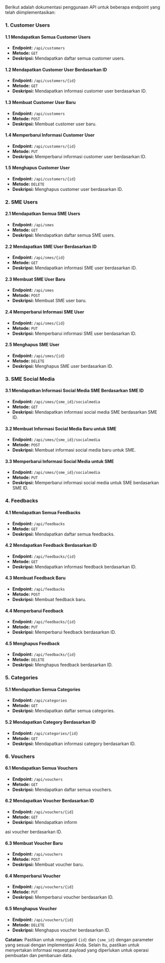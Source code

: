 Berikut adalah dokumentasi penggunaan API untuk beberapa endpoint yang telah diimplementasikan:

### 1. **Customer Users**

#### 1.1 Mendapatkan Semua Customer Users

- **Endpoint:** `/api/customers`
- **Metode:** `GET`
- **Deskripsi:** Mendapatkan daftar semua customer users.

#### 1.2 Mendapatkan Customer User Berdasarkan ID

- **Endpoint:** `/api/customers/{id}`
- **Metode:** `GET`
- **Deskripsi:** Mendapatkan informasi customer user berdasarkan ID.

#### 1.3 Membuat Customer User Baru

- **Endpoint:** `/api/customers`
- **Metode:** `POST`
- **Deskripsi:** Membuat customer user baru.

#### 1.4 Memperbarui Informasi Customer User

- **Endpoint:** `/api/customers/{id}`
- **Metode:** `PUT`
- **Deskripsi:** Memperbarui informasi customer user berdasarkan ID.

#### 1.5 Menghapus Customer User

- **Endpoint:** `/api/customers/{id}`
- **Metode:** `DELETE`
- **Deskripsi:** Menghapus customer user berdasarkan ID.

### 2. **SME Users**

#### 2.1 Mendapatkan Semua SME Users

- **Endpoint:** `/api/smes`
- **Metode:** `GET`
- **Deskripsi:** Mendapatkan daftar semua SME users.

#### 2.2 Mendapatkan SME User Berdasarkan ID

- **Endpoint:** `/api/smes/{id}`
- **Metode:** `GET`
- **Deskripsi:** Mendapatkan informasi SME user berdasarkan ID.

#### 2.3 Membuat SME User Baru

- **Endpoint:** `/api/smes`
- **Metode:** `POST`
- **Deskripsi:** Membuat SME user baru.

#### 2.4 Memperbarui Informasi SME User

- **Endpoint:** `/api/smes/{id}`
- **Metode:** `PUT`
- **Deskripsi:** Memperbarui informasi SME user berdasarkan ID.

#### 2.5 Menghapus SME User

- **Endpoint:** `/api/smes/{id}`
- **Metode:** `DELETE`
- **Deskripsi:** Menghapus SME user berdasarkan ID.

### 3. **SME Social Media**

#### 3.1 Mendapatkan Informasi Social Media SME Berdasarkan SME ID

- **Endpoint:** `/api/smes/{sme_id}/socialmedia`
- **Metode:** `GET`
- **Deskripsi:** Mendapatkan informasi social media SME berdasarkan SME ID.

#### 3.2 Membuat Informasi Social Media Baru untuk SME

- **Endpoint:** `/api/smes/{sme_id}/socialmedia`
- **Metode:** `POST`
- **Deskripsi:** Membuat informasi social media baru untuk SME.

#### 3.3 Memperbarui Informasi Social Media untuk SME

- **Endpoint:** `/api/smes/{sme_id}/socialmedia`
- **Metode:** `PUT`
- **Deskripsi:** Memperbarui informasi social media untuk SME berdasarkan SME ID.

### 4. **Feedbacks**

#### 4.1 Mendapatkan Semua Feedbacks

- **Endpoint:** `/api/feedbacks`
- **Metode:** `GET`
- **Deskripsi:** Mendapatkan daftar semua feedbacks.

#### 4.2 Mendapatkan Feedback Berdasarkan ID

- **Endpoint:** `/api/feedbacks/{id}`
- **Metode:** `GET`
- **Deskripsi:** Mendapatkan informasi feedback berdasarkan ID.

#### 4.3 Membuat Feedback Baru

- **Endpoint:** `/api/feedbacks`
- **Metode:** `POST`
- **Deskripsi:** Membuat feedback baru.

#### 4.4 Memperbarui Feedback

- **Endpoint:** `/api/feedbacks/{id}`
- **Metode:** `PUT`
- **Deskripsi:** Memperbarui feedback berdasarkan ID.

#### 4.5 Menghapus Feedback

- **Endpoint:** `/api/feedbacks/{id}`
- **Metode:** `DELETE`
- **Deskripsi:** Menghapus feedback berdasarkan ID.

### 5. **Categories**

#### 5.1 Mendapatkan Semua Categories

- **Endpoint:** `/api/categories`
- **Metode:** `GET`
- **Deskripsi:** Mendapatkan daftar semua categories.

#### 5.2 Mendapatkan Category Berdasarkan ID

- **Endpoint:** `/api/categories/{id}`
- **Metode:** `GET`
- **Deskripsi:** Mendapatkan informasi category berdasarkan ID.

### 6. **Vouchers**

#### 6.1 Mendapatkan Semua Vouchers

- **Endpoint:** `/api/vouchers`
- **Metode:** `GET`
- **Deskripsi:** Mendapatkan daftar semua vouchers.

#### 6.2 Mendapatkan Voucher Berdasarkan ID

- **Endpoint:** `/api/vouchers/{id}`
- **Metode:** `GET`
- **Deskripsi:** Mendapatkan inform

asi voucher berdasarkan ID.

#### 6.3 Membuat Voucher Baru

- **Endpoint:** `/api/vouchers`
- **Metode:** `POST`
- **Deskripsi:** Membuat voucher baru.

#### 6.4 Memperbarui Voucher

- **Endpoint:** `/api/vouchers/{id}`
- **Metode:** `PUT`
- **Deskripsi:** Memperbarui voucher berdasarkan ID.

#### 6.5 Menghapus Voucher

- **Endpoint:** `/api/vouchers/{id}`
- **Metode:** `DELETE`
- **Deskripsi:** Menghapus voucher berdasarkan ID.

**Catatan:** Pastikan untuk mengganti `{id}` dan `{sme_id}` dengan parameter yang sesuai dengan implementasi Anda. Selain itu, pastikan untuk menyertakan informasi request payload yang diperlukan untuk operasi pembuatan dan pembaruan data.